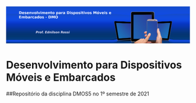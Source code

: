 ![](/resources/banner.jpg)
# Desenvolvimento para Dispositivos Móveis e Embarcados
##Repositório da disciplina DMOS5 no 1º semestre de 2021
